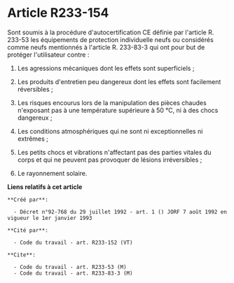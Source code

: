 # Article R233-154

Sont soumis à la procédure d'autocertification CE définie par l'article R. 233-53 les équipements de protection individuelle
neufs ou considérés comme neufs mentionnés à l'article R. 233-83-3 qui ont pour but de protéger l'utilisateur contre :

1. Les agressions mécaniques dont les effets sont superficiels ;

2. Les produits d'entretien peu dangereux dont les effets sont facilement réversibles ;

3. Les risques encourus lors de la manipulation des pièces chaudes n'exposant pas à une température supérieure à 50 °C, ni à
des chocs dangereux ;

4. Les conditions atmosphériques qui ne sont ni exceptionnelles ni extrêmes ;

5. Les petits chocs et vibrations n'affectant pas des parties vitales du corps et qui ne peuvent pas provoquer de lésions
irréversibles ;

6. Le rayonnement solaire.

**Liens relatifs à cet article**

	**Créé par**:

	  - Décret n°92-768 du 29 juillet 1992 - art. 1 () JORF 7 août 1992 en vigueur le 1er janvier 1993

	**Cité par**:

	  - Code du travail - art. R233-152 (VT)

	**Cite**:

	  - Code du travail - art. R233-53 (M)
	  - Code du travail - art. R233-83-3 (M)
